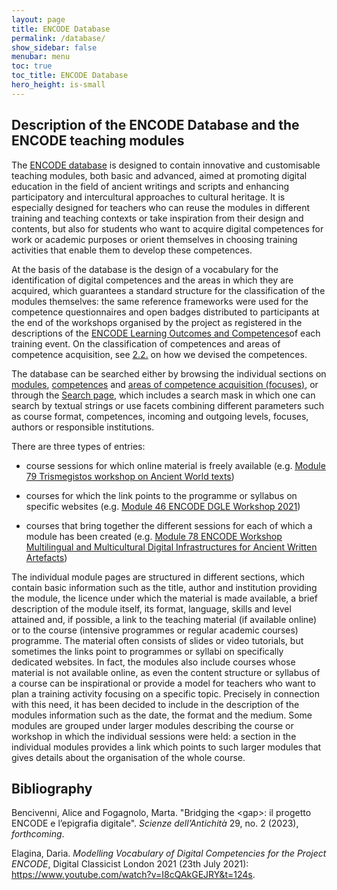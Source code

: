 ```yaml
---
layout: page
title: ENCODE Database
permalink: /database/
show_sidebar: false
menubar: menu
toc: true
toc_title: ENCODE Database
hero_height: is-small
---
```


## Description of the ENCODE Database and the ENCODE teaching modules

The [ENCODE database](https://gn.biblhertz.it/encode/)
is designed to contain innovative and customisable
teaching modules, both basic and advanced, aimed at promoting digital
education in the field of ancient writings and scripts and enhancing
participatory and intercultural approaches to cultural heritage. It is
especially designed for teachers who can reuse the modules in different
training and teaching contexts or take inspiration from their design and
contents, but also for students who want to acquire digital competences
for work or academic purposes or orient themselves in choosing training
activities that enable them to develop these competences.

At the basis of the database is the design of a vocabulary for the
identification of digital competences and the areas in which they are
acquired, which guarantees a standard structure for the classification
of the modules themselves: the same reference frameworks were used for
the competence questionnaires and open badges distributed to
participants at the end of the workshops organised by the project as
registered in the descriptions of the [<u>ENCODE Learning Outcomes and
Competences</u>](https://site.unibo.it/encode/en/training-events)of each training event.
On the classification of competences and areas of competence acquisition, see [2.2.](docs/competences.md)
on how we devised the competences.

The database can be searched either by browsing the individual sections on
[modules](https://gn.biblhertz.it/encode/modules), [competences](https://gn.biblhertz.it/encode/competences)
and [areas of competence acquisition (focuses)](https://gn.biblhertz.it/encode/focuses), or through the [Search page](https://gn.biblhertz.it/encode/search.html), which includes a search mask in which one can search by textual
strings or use facets combining different parameters such as course
format, competences, incoming and outgoing levels, focuses, authors or
responsible institutions.

There are three types of entries:

-   course sessions for which online material is freely available (e.g.
    [<u>Module 79 Trismegistos workshop on Ancient World
    texts</u>](https://encode.uni-hamburg.de/modules/m79))

-   courses for which the link points to the programme or syllabus on
    specific websites (e.g. [<u>Module 46 ENCODE DGLE Workshop
    2021</u>](https://encode.uni-hamburg.de/modules/m46))

-   courses that bring together the different sessions for each of which
    a module has been created (e.g. [<u>Module 78 ENCODE Workshop
    Multilingual and Multicultural Digital Infrastructures for Ancient
    Written Artefacts</u>](https://encode.uni-hamburg.de/modules/m78))

The individual module pages are structured in different sections, which
contain basic information such as the title, author and institution
providing the module, the licence under which the material is made
available, a brief description of the module itself, its format,
language, skills and level attained and, if possible, a link to the
teaching material (if available online) or to the course (intensive
programmes or regular academic courses) programme. The material often
consists of slides or video tutorials, but sometimes the links point to
programmes or syllabi on specifically dedicated websites. In fact, the
modules also include courses whose material is not available online, as
even the content structure or syllabus of a course can be inspirational
or provide a model for teachers who want to plan a training activity
focusing on a specific topic. Precisely in connection with this need, it
has been decided to include in the description of the modules
information such as the date, the format and the medium. Some modules
are grouped under larger modules describing the course or workshop in
which the individual sessions were held: a section in the individual
modules provides a link which points to such larger modules that gives
details about the organisation of the whole course.

## Bibliography

Bencivenni, Alice and Fogagnolo, Marta. "Bridging the
&lt;gap&gt;: il progetto ENCODE e l’epigrafia digitale". *Scienze
dell’Antichità* 29, no. 2 (2023), *forthcoming*.

Elagina, Daria. *Modelling Vocabulary of Digital Competencies
for the Project ENCODE*, Digital Classicist London 2021 (23th July
2021):
[<u>https://www.youtube.com/watch?v=I8cQAkGEJRY&t=124s</u>](https://www.youtube.com/watch?v=I8cQAkGEJRY&t=124s).
